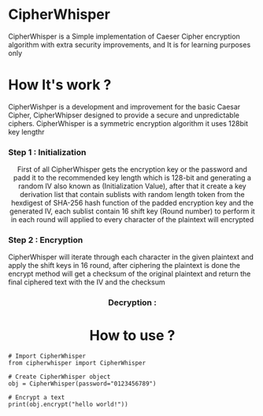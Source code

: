 # CipherWhisper
CipherWhisper is a Simple implementation of Caeser Cipher encryption algorithm with extra security improvements, and It is for learning purposes only 

<h1 align="ceneter">How It's work ?</h1>
<p align="ceneter">CipherWishper is a development and improvement for the basic Caesar Cipher, CipherWhipser designed to provide a secure and unpredictable ciphers.
CipherWhisper is a symmetric encryption algorithm it uses 128bit key lengthr</p>
<h3>Step 1 : Initialization</h3>
<p align="center">First of all CipherWhisper gets the encryption key or the password and padd it to the recommended key length which is 128-bit and generating a random IV also known as (Initialization Value), after that it create a key derivation list that contain sublists with random length token from the hexdigest of SHA-256 hash function of the padded encryption key and the generated IV, each sublist contain 16 shift key (Round number) to perform it in each round will applied to every character of the plaintext will encrypted</p>
<h3 algin="center">Step 2 : Encryption</h3>
<p>CipherWhisper will iterate through each character in the given plaintext and apply the shift keys in 16 round, after ciphering the plaintext is done the encrypt method will get a checksum of the original plaintext and return the final ciphered text with the IV and the checksum</p>
<h3 align="center">Decryption : </h3>
<p></p>

<h1 align="center">How to use ?</h1>

~~~
# Import CipherWhisper
from cipherwhisper import CipherWhisper

# Create CipherWhisper object
obj = CipherWhisper(password="0123456789")

# Encrypt a text
print(obj.encrypt("hello world!"))

~~~

